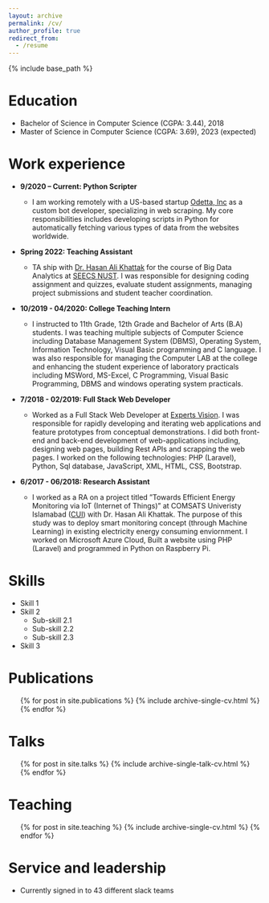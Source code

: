 ```yaml
---
layout: archive
permalink: /cv/
author_profile: true
redirect_from:
  - /resume
---
```


{% include base_path %}

Education
======
* Bachelor of Science in Computer Science (CGPA: 3.44), 2018
* Master of Science in Computer Science (CGPA: 3.69), 2023 (expected)

Work experience
======
* **9/2020 – Current: Python Scripter**
    * I am working remotely with a US-based startup [Odetta, Inc](https://odetta.ai/) as a custom bot developer, specializing in web scraping. My core responsibilities includes developing scripts in Python for automatically fetching various types of data from the websites       worldwide.

* **Spring 2022: Teaching Assistant**
  * TA ship with [Dr. Hasan Ali Khattak](https://scholar.google.com/citations?user=dyEt0FUAAAAJ&hl=en&oi=ao) for the course of Big Data Analytics at [SEECS NUST](https://seecs.nust.edu.pk/). I was responsible for designing coding assignment and quizzes, evaluate student assignments, managing project submissions and student teacher coordination.

* **10/2019 - 04/2020: College Teaching Intern**
  * I instructed to 11th Grade, 12th Grade and Bachelor of Arts (B.A) students. I was teaching multiple subjects of
Computer Science including Database Management System (DBMS), Operating System, Information Technology,
Visual Basic programming and C language.
I was also responsible for managing the Computer LAB at the college and enhancing the student experience of
laboratory practicals including MSWord, MS-Excel, C Programming, Visual Basic Programming, DBMS and
windows operating system practicals.

* **7/2018 - 02/2019: Full Stack Web Developer**
  * Worked as a Full Stack Web Developer at [Experts Vision](https://eveati.com/). I was responsible for rapidly developing and iterating web applications and feature prototypes from conceptual
demonstrations. I did both front-end and back-end development of web-applications including, designing web
pages, building Rest APIs and scrapping the web pages. I worked on the following technologies:
PHP (Laravel), Python, Sql database, JavaScript, XML, HTML, CSS, Bootstrap.

* **6/2017 - 06/2018: Research Assistant**
  * I worked as a RA on a project titled ”Towards Efficient Energy Monitoring via IoT (Internet of Things)” at COMSATS Univeristy Islamabad ([CUI](https://www.comsats.edu.pk/)) with Dr. Hasan Ali
Khattak. The purpose of this study was to deploy smart monitoring concept (through Machine Learning) in
existing electricity energy consuming enviornment. I worked on Microsoft Azure Cloud, Built a website using PHP
(Laravel) and programmed in Python on Raspberry Pi.
  
Skills
======
* Skill 1
* Skill 2
  * Sub-skill 2.1
  * Sub-skill 2.2
  * Sub-skill 2.3
* Skill 3

Publications
======
  <ul>{% for post in site.publications %}
    {% include archive-single-cv.html %}
  {% endfor %}</ul>
  
Talks
======
  <ul>{% for post in site.talks %}
    {% include archive-single-talk-cv.html %}
  {% endfor %}</ul>
  
Teaching
======
  <ul>{% for post in site.teaching %}
    {% include archive-single-cv.html %}
  {% endfor %}</ul>
  
Service and leadership
======
* Currently signed in to 43 different slack teams
